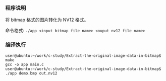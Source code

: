 ### 程序说明

将 bitmap 格式的图片转化为 NV12 格式。

命令格式: `./app <input bitmap file name> <ouput nv12 file name>`

### 编译执行

    user@ubuntu:~/work/c-study/Extract-the-original-image-data-in-bitmap$ make
    gcc -o app main.c
    user@ubuntu:~/work/c-study/Extract-the-original-image-data-in-bitmap$ ./app demo.bmp out.nv12


